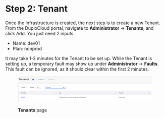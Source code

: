 # Step 2: Tenant

Once the Infrastructure is created, the next step is to create a new Tenant. From the DuploCloud portal, navigate to **Administrator** -> **Tenants**, and click Add. You just need 2 inputs:

* Name: dev01
* Plan: nonprod

It may take 1-2 minutes for the Tenant to be set up. While the Tenant is setting up, a temporary fault may show up under **Administrator** -> **Faults**. This fault can be ignored, as it should clear within the first 2 minutes.

<figure><img src="../../.gitbook/assets/image (3) (1) (2).png" alt=""><figcaption><p><strong>Tenants</strong> page</p></figcaption></figure>
